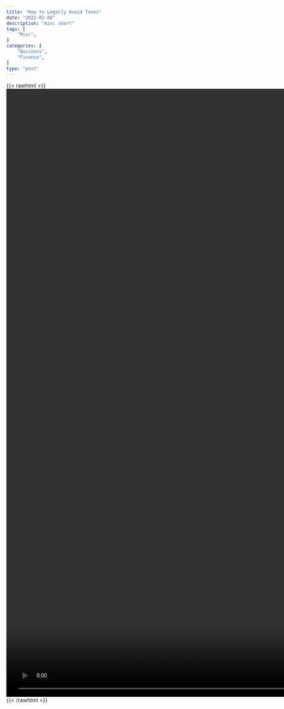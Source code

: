 ```yaml
---
title: "How to Legally Avoid Taxes"
date: "2022-02-08"
description: "misc short"
tags: [
    "Misc",
]
categories: [
    "Business",
    "Finance",
]
type: "post"
---
```

{{< rawhtml >}}
    <video style="height:40vh;width:auto" overflow="hidden" controls>
        <source src="https://clips.dev00ps.com/MISC/HOW_TO_LEGALLY_AVOID_TAXES.mp4" type="video/mp4"> 
    </video>
{{< /rawhtml >}}